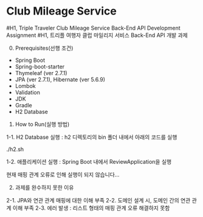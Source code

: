 # Club Mileage Service
 #H1, Triple Traveler Club Mileage Service Back-End API Development Assignment
 #H1, 트리플 여행자 클럽 마일리지 서비스 Back-End API 개발 과제
 
 0. Prerequisites(선행 조건)
 - Spring Boot
 - Spring-boot-starter
 - Thymeleaf (ver 2.7.1)
 - JPA (ver 2.7.1), Hibernate (ver 5.6.9)
 - Lombok
 - Validation
 - JDK
 - Gradle
 - H2 Database


1. How to Run(실행 방법)

1-1. H2 Database 실행 : h2 디렉토리의 bin 폴더 내에서 아래의 코드를 실행

./h2.sh

1-2. 애플리케이션 실행 : Spring Boot 내에서 ReviewApplication을 실행

현재 매핑 관계 오류로 인해 실행이 되지 않습니다...

2. 과제를 완수하지 못한 이유

2-1. JPA와 연관 관계 매핑에 대한 이해 부족
2-2. 도메인 설계 시, 도메인 간의 연관 관계 이해 부족
2-3. 에러 발생 : 리스트 형태의 매핑 관계 오류 해결하지 못함
